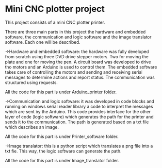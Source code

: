 # Mini CNC plotter project

This project consists of a mini CNC plotter printer.

There are three main parts in this project the hardware and embedded software, the communication and logic software and the image translator software. Each one will be described.

->Hardware and embedded software: the hardware was fully developed from scratch using three DVD drive stepper motors. Two for moving the plate and one for moving the pen. A circuit board was developed to drive tho motors and an Arduino is used to control them. The embedded software takes care of controlling the motors and sending and receiving serial messages to determine actions and report status. The communication was structured using requests.

All the code for this part is under Arduino_printer folder.

->Communication and logic software: it was developed in code blocks and running on windows serial reader library a code to interpret the messages which are sent by the Arduino. This code provides interface for the other layer of code (logic software) which generates the path for the printer and sends it to the communication. The path is generated based on a txt file which describes an image.

All the code for this part is under Printer_software folder.

->Image translator: this is a python script which translates a png file into a txt fie. This way, the logic software can generate the path.

All the code for this part is under Image_translator folder.

